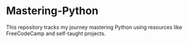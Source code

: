 # Mastering-Python
This repository tracks my journey mastering Python using resources like FreeCodeCamp and self-taught projects.
